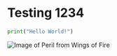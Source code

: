# Testing 1234

```python
print("Hello World!")
```

![Image of Peril from Wings of Fire](https://vignette.wikia.nocookie.net/wingsoffire/images/5/55/Peril!!!!.jpg/revision/latest?cb=20191114055222)
